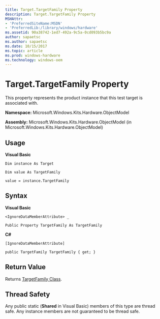 ```yaml
---
title: Target.TargetFamily Property
description: Target.TargetFamily Property
MSHAttr:
- 'PreferredSiteName:MSDN'
- 'PreferredLib:/library/windows/hardware'
ms.assetid: 90a38742-1ed7-492a-9c5a-0cd093b5bc9a
author: sapaetsc
ms.author: sapaetsc
ms.date: 10/15/2017
ms.topic: article
ms.prod: windows-hardware
ms.technology: windows-oem
---
```


# Target.TargetFamily Property


This property represents the product instance that this test target is associated with.

**Namespace:** Microsoft.Windows.Kits.Hardware.ObjectModel

**Assembly:** Microsoft.Windows.Kits.Hardware.ObjectModel (in Microsoft.Windows.Kits.Hardware.ObjectModel)

## <span id="Usage"></span><span id="usage"></span><span id="USAGE"></span>Usage


**Visual Basic**

`Dim instance As Target`

`Dim value As TargetFamily`

`value = instance.TargetFamily`

## <span id="Syntax"></span><span id="syntax"></span><span id="SYNTAX"></span>Syntax


**Visual Basic**

`<IgnoreDataMemberAttribute> _`

`Public Property TargetFamily As TargetFamily`

**C#**

`[IgnoreDataMemberAttribute]`

`public TargetFamily TargetFamily { get; }`

## <span id="Return_Value"></span><span id="return_value"></span><span id="RETURN_VALUE"></span>Return Value


Returns [TargetFamily Class](targetfamily-class.md).

## <span id="Thread_Safety"></span><span id="thread_safety"></span><span id="THREAD_SAFETY"></span>Thread Safety


Any public static (**Shared** in Visual Basic) members of this type are thread safe. Any instance members are not guaranteed to be thread safe.

 

 






